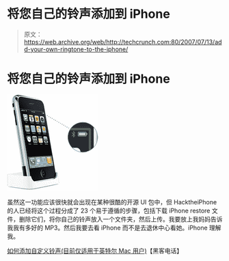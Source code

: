 # 将您自己的铃声添加到 iPhone 

> 原文：<https://web.archive.org/web/http://techcrunch.com:80/2007/07/13/add-your-own-ringtone-to-the-iphone/>

# 将您自己的铃声添加到 iPhone

![step1.jpg](img/7eb54c0cc8b685895b5693bc18efe6d4.png)

虽然这一功能应该很快就会出现在某种很酷的开源 UI 包中，但 HacktheiPhone 的人已经将这个过程分成了 23 个易于遵循的步骤，包括下载 iPhone restore 文件，删除它们，将你自己的铃声放入一个文件夹，然后上传。我要放上我妈妈告诉我我有多好的 MP3。然后我要去看 iPhone 而不是去退休中心看她。iPhone 理解我。

[如何添加自定义铃声(目前仅适用于英特尔 Mac 用户)](https://web.archive.org/web/20130628204750/http://www.hacktheiphone.com/iphone_ringtone_installation.html)【黑客电话】